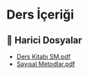 # Ders İçeriği


<!--Index-->

## 🔗 Harici Dosyalar

- [Ders Kitabı SM.pdf](./Ders%20Kitab%C4%B1%20SM.pdf)
- [Sayısal Metodlar.pdf](./Say%C4%B1sal%20Metodlar.pdf)


<!--Index-->

